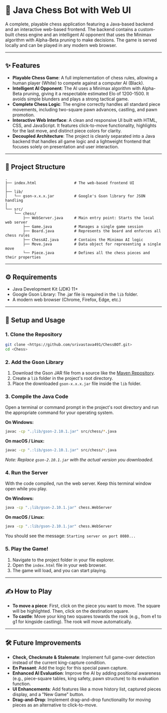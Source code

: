 # 🤖 Java Chess Bot with Web UI

A complete, playable chess application featuring a Java-based backend and an interactive web-based frontend. The backend contains a custom-built chess engine and an intelligent AI opponent that uses the Minimax algorithm with Alpha-Beta pruning to make decisions. The game is served locally and can be played in any modern web browser.

---

## ✨ Features

-   **Playable Chess Game**: A full implementation of chess rules, allowing a human player (White) to compete against a computer AI (Black).
-   **Intelligent AI Opponent**: The AI uses a Minimax algorithm with Alpha-Beta pruning, giving it a respectable estimated Elo of 1200-1500. It avoids simple blunders and plays a strong tactical game.
-   **Complete Chess Logic**: The engine correctly handles all standard piece movements, including two-square pawn advances, castling, and pawn promotion.
-   **Interactive Web Interface**: A clean and responsive UI built with HTML, CSS, and JavaScript. It features click-to-move functionality, highlights for the last move, and distinct piece colors for clarity.
-   **Decoupled Architecture**: The project is cleanly separated into a Java backend that handles all game logic and a lightweight frontend that focuses solely on presentation and user interaction.

---

## 📁 Project Structure

```
.
├── index.html                 # The web-based frontend UI
│
├── lib/
│   └── gson-x.x.x.jar         # Google's Gson library for JSON handling
│
└── src/
    └── chess/
        ├── WebServer.java     # Main entry point: Starts the local web server
        ├── Game.java          # Manages a single game session
        ├── Board.java         # Represents the board and enforces all chess rules
        ├── ChessAI.java       # Contains the Minimax AI logic
        ├── Move.java          # Data object for representing a single move
        └── Piece.java         # Defines all the chess pieces and their properties
```

---

## ⚙️ Requirements

-   Java Development Kit (JDK) 11+
-   Google Gson Library: The .jar file is required in the `lib` folder.
-   A modern web browser (Chrome, Firefox, Edge, etc.)

---

## 🚀 Setup and Usage

### 1. Clone the Repository

```bash
git clone <https://github.com/srivastava491/ChessBOT.git>
cd <Chess>
```

### 2. Add the Gson Library

1.  Download the Gson JAR file from a source like the [Maven Repository](https://search.maven.org/search?q=g:com.google.code.gson%20AND%20a:gson).
2.  Create a `lib` folder in the project's root directory.
3.  Place the downloaded `gson-x.x.x.jar` file inside the `lib` folder.

### 3. Compile the Java Code

Open a terminal or command prompt in the project's root directory and run the appropriate command for your operating system.

**On Windows:**

```bash
javac -cp ".;lib/gson-2.10.1.jar" src/chess/*.java
```

**On macOS / Linux:**

```bash
javac -cp ".:lib/gson-2.10.1.jar" src/chess/*.java
```

*Note: Replace `gson-2.10.1.jar` with the actual version you downloaded.*

### 4. Run the Server

With the code compiled, run the web server. Keep this terminal window open while you play.

**On Windows:**

```bash
java -cp ".;lib/gson-2.10.1.jar" chess.WebServer
```

**On macOS / Linux:**

```bash
java -cp ".:lib/gson-2.10.1.jar" chess.WebServer
```

You should see the message: `Starting server on port 8080...`

### 5. Play the Game!

1.  Navigate to the project folder in your file explorer.
2.  Open the `index.html` file in your web browser.
3.  The game will load, and you can start playing.

---

## ✍️ How to Play

-   **To move a piece**: First, click on the piece you want to move. The square will be highlighted. Then, click on the destination square.
-   **To castle**: Move your king two squares towards the rook (e.g., from e1 to g1 for kingside castling). The rook will move automatically.

---

## 🛠 Future Improvements

-   **Check, Checkmate & Stalemate**: Implement full game-over detection instead of the current king-capture condition.
-   **En Passant**: Add the logic for this special pawn capture.
-   **Enhanced AI Evaluation**: Improve the AI by adding positional awareness (e.g., piece-square tables, king safety, pawn structure) to its evaluation function.
-   **UI Enhancements**: Add features like a move history list, captured pieces display, and a "New Game" button.
-   **Drag-and-Drop**: Implement drag-and-drop functionality for moving pieces as an alternative to click-to-move.
